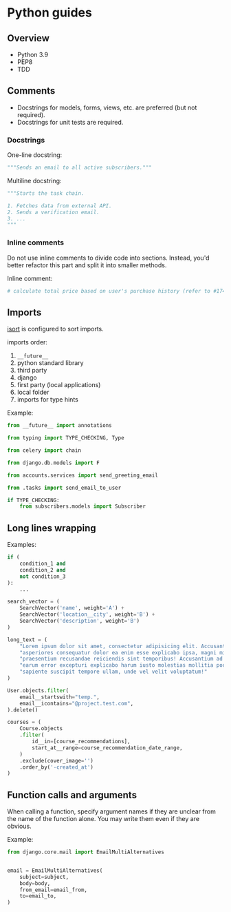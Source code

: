 # Python guides

## Overview

- Python 3.9
- PEP8
- TDD

## Comments

- Docstrings for models, forms, views, etc. are preferred (but not required).
- Docstrings for unit tests are required.

### Docstrings

One-line docstring:
```python
"""Sends an email to all active subscribers."""
```

Multiline docstring:
```python
"""Starts the task chain.

1. Fetches data from external API.
2. Sends a verification email.
3. ...
"""
```

### Inline comments

Do not use inline comments to divide code into sections.
Instead, you'd better refactor this part and split it into smaller methods.

Inline comment:
```python
# calculate total price based on user's purchase history (refer to #174 for formula explanation)
```

## Imports

[isort](https://github.com/PyCQA/isort) is configured to sort imports.

imports order:
1. `__future__`
2. python standard library
3. third party
4. django
5. first party (local applications)
6. local folder
7. imports for type hints

Example:
```python
from __future__ import annotations

from typing import TYPE_CHECKING, Type

from celery import chain

from django.db.models import F

from accounts.services import send_greeting_email

from .tasks import send_email_to_user

if TYPE_CHECKING:
    from subscribers.models import Subscriber
```

## Long lines wrapping

Examples:
```python
if (
    condition_1 and
    condition_2 and
    not condition_3
):
    ...
```
```python
search_vector = (
    SearchVector('name', weight='A') +
    SearchVector('location__city', weight='B') +
    SearchVector('description', weight='B')
)
```
```python
long_text = (
    "Lorem ipsum dolor sit amet, consectetur adipisicing elit. Accusantium, "
    "asperiores consequatur dolor ea enim esse explicabo ipsa, magni minus, "
    "praesentium recusandae reiciendis sint temporibus! Accusantium ad aliquid blanditiis commodi culpa, "
    "earum error excepturi explicabo harum iusto molestias mollitia porro quidem quis repudiandae "
    "sapiente suscipit tempore ullam, unde vel velit voluptatum!"
)
```
```python
User.objects.filter(
    email__startswith="temp.",
    email__icontains="@project.test.com",
).delete()
```
```python
courses = (
    Course.objects
    .filter(
        id__in=[course_recommendations],
        start_at__range=course_recommendation_date_range,
    )
    .exclude(cover_image='')
    .order_by('-created_at')
)
```

## Function calls and arguments

When calling a function, specify argument names if they are unclear from the name of the function alone.
You may write them even if they are obvious.

Example:
```python
from django.core.mail import EmailMultiAlternatives


email = EmailMultiAlternatives(
    subject=subject,
    body=body,
    from_email=email_from,
    to=email_to,
)
```
